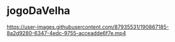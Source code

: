 # jogoDaVelha


https://user-images.githubusercontent.com/87935531/190867185-8a2d9280-6347-4edc-9755-acceadde6f7e.mp4

